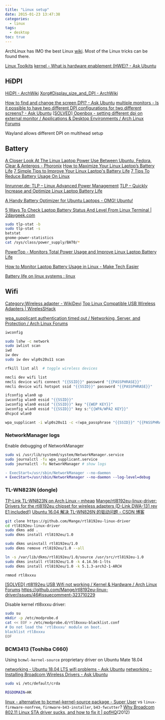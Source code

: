 ```yaml
---
title: "Linux setup"
date: 2015-01-23 13:47:38
categories:
  - linux
tags:
  - desktop
toc: true
---
```


ArchLinux has IMO the best Linux [wiki](https://www.archlinux.org/).
Most of the Linux tricks can be found there.

[Linux Toolkits](http://linuxtoolkit.blogspot.hk/)
[kernel - What is hardware enablement (HWE)? - Ask Ubuntu](https://askubuntu.com/questions/248914/what-is-hardware-enablement-hwe)

<!-- more -->

## HiDPI

[HiDPI - ArchWiki](https://wiki.archlinux.org/index.php/HiDPI)
[Xorg#Display_size_and_DPI - ArchWiki](https://wiki.archlinux.org/index.php/Xorg#Display_size_and_DPI)

[How to find and change the screen DPI? - Ask Ubuntu](http://askubuntu.com/questions/197828/how-to-find-and-change-the-screen-dpi)
[multiple monitors - Is it possible to have two different DPI configurations for two different screens? - Ask Ubuntu](http://askubuntu.com/questions/393400/is-it-possible-to-have-two-different-dpi-configurations-for-two-different-screen)
[[SOLVED] Openbox - setting different dpi on external monitor / Applications & Desktop Environments / Arch Linux Forums](https://bbs.archlinux.org/viewtopic.php?id=177660)

Wayland allows different DPI on multihead setup

## Battery

[A Closer Look At The Linux Laptop Power Use Between Ubuntu, Fedora, Clear & Antergos - Phoronix](https://www.phoronix.com/scan.php?page=article&item=laptop-battery-july18&num=1)
[How to Maximize Your Linux Laptop’s Battery Life](https://www.howtogeek.com/55185/how-to-maximize-the-battery-life-on-your-linux-laptop/)
[7 Simple Tips to Improve Your Linux Laptop's Battery Life](https://www.makeuseof.com/tag/easily-increase-battery-life-tlp-linux/)
[7 Tips To Reduce Battery Usage On Linux](https://fosspost.org/tutorials/7-tips-to-reduce-battery-usage-on-linux)

[linrunner.de: TLP – Linux Advanced Power Management](https://linrunner.de/en/tlp/tlp.html)
[TLP – Quickly Increase and Optimize Linux Laptop Battery Life](https://www.tecmint.com/tlp-increase-and-optimize-linux-battery-life/)

[A Handy Battery Optimizer for Ubuntu Laptops - OMG! Ubuntu!](https://www.omgubuntu.co.uk/2019/05/slimbook-battery-optimizer-ubuntu)

[5 Ways To Check Laptop Battery Status And Level From Linux Terminal | 2daygeek.com](https://www.2daygeek.com/check-laptop-battery-status-and-charging-state-in-linux-terminal/)

```sh
sudo tlp-stat -b
sudo tlp-stat -s
batstat
gnome-power-statistics
cat /sys/class/power_supply/BAT0/*
```

[PowerTop - Monitors Total Power Usage and Improve Linux Laptop Battery Life](https://www.tecmint.com/powertop-monitors-linux-laptop-battery-usage/)

[How to Monitor Laptop Battery Usage in Linux - Make Tech Easier](https://www.maketecheasier.com/monitor-laptop-battery-usage-linux/)

[Battery life on linux systems : linux](https://www.reddit.com/r/linux/comments/7wn791/battery_life_on_linux_systems/)

## Wifi

[Category:Wireless adapter - WikiDevi](https://wikidevi.com/wiki/Category:Wireless_adapter)
[Top Linux Compatible USB Wireless Adapters | WirelesSHack](https://www.wirelesshack.org/top-linux-compatible-usb-wireless-adapters.html)

[wpa_supplicant authentication timed out / Networking, Server, and Protection / Arch Linux Forums](https://bbs.archlinux.org/viewtopic.php?id=231987)

```sh
iwconfig

sudo lshw -c network
sudo iwlist scan
iwd
iw dev
sudo iw dev wlp0s20u11 scan

rfkill list all  # toggle wireless devices

nmcli dev wifi list
nmcli device wifi connect "{{SSID}}" password "{{PASSPHRASE}}"
nmcli device wifi hotspot ssid "{{SSID}}" password "{{PASSPHRASE}}"

ifconfig wlan0 up
iwconfig wlan0 essid "{{SSID}}"
iwconfig wlan0 essid "{{SSID}}" key "{{WEP KEY}}"
iwconfig wlan0 essid "{{SSID}}" key s:"{{WPA/WPA2 KEY}}"
dhcpcd wlan0

wpa_supplicant -i wlp0s20u11 -c <(wpa_passphrase "{{SSID}}" "{{PASSPHRASE}}") -d
```

### NetworkManager logs

Enable debugging of NetworkManager

```sh
sudo vi /usr/lib/systemd/system/NetworkManager.service
sudo journalctl -fu wpa_supplicant.service
sudo journalctl -fu NetworkManager # show logs
```

```diff
- ExecStart=/usr/sbin/NetworkManager --no-daemon
+ ExecStart=/usr/sbin/NetworkManager --no-daemon --log-level=debug
```

### TL-WN823N (dongle)

[TP-Link TL-WN823N on Arch Linux – mheap](https://michaelheap.com/tp-link-tl-wn823n-on-arch-linux/)
[Mange/rtl8192eu-linux-driver: Drivers for the rtl8192eu chipset for wireless adapters (D-Link DWA-131 rev E1 included!)](https://github.com/Mange/rtl8192eu-linux-driver)
[Ubuntu 16.04 解决 TL-WN826N 的驱动问题 - CSDN 博客](https://blog.csdn.net/sxbyyy/article/details/73865023)

```sh
git clone https://github.com/Mange/rtl8192eu-linux-driver
cd rtl8192eu-linux-driver
sudo dkms add .
sudo dkms install rtl8192eu/1.0

sudo dkms uninstall rtl8192eu/1.0
sudo dkms remove rtl8192eu/1.0 --all

ln -s /var/lib/dkms/rtl8192eu/1.0/source /usr/src/rtl8192eu-1.0
sudo dkms install rtl8192eu/1.0 -k 4.14.56-1-lts
sudo dkms install rtl8192eu/1.0 -k 5.1.3-arch2-1-ARCH

rmmod rtl8xxxu
```

[[SOLVED] rtl8192eu USB Wifi not working / Kernel & Hardware / Arch Linux Forums](https://bbs.archlinux.org/viewtopic.php?id=219909)
https://github.com/Mange/rtl8192eu-linux-driver/issues/46#issuecomment-323710229

Disable kernel rtl8xxxu driver:

```sh
sudo su
mkdir -p /etc/modprobe.d
cat << EOF > /etc/modprobe.d/rtl8xxxu-blacklist.conf
# Do not load the 'rtl8xxxu' module on boot.
blacklist rtl8xxxu
EOF
```

### BCM3413 (Toshiba C660)

Using `bcmwl-kernel-source` proprietary driver on Ubuntu Mate 18.04

[networking - Ubuntu 18.04 LTS wifi problems - Ask Ubuntu](https://askubuntu.com/questions/1087090/ubuntu-18-04-lts-wifi-problems)
[networking - Installing Broadcom Wireless Drivers - Ask Ubuntu](https://askubuntu.com/questions/55868/installing-broadcom-wireless-drivers)

```sh
sudo vi /etc/default/crda

REGDOMAIN=HK
```

[linux - alternative to bcmwl-kernel-source package - Super User](https://superuser.com/questions/626601/alternative-to-bcmwl-kernel-source-package)
vs `linux-firmware-nonfree`, `firmware-b43-installer`, `b43-fwcutter`?
[Why Broadcom 802.11 Linux STA driver sucks, and how to fix it | pofHQ](http://pof.eslack.org/2012/05/23/why-broadcom-80211-linux-sta-driver-sucks-and-how-to-fix-it/)(2012)
